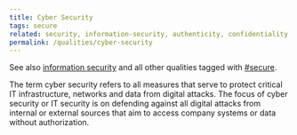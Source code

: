 ```yaml
---
title: Cyber Security
tags: secure
related: security, information-security, authenticity, confidentiality
permalink: /qualities/cyber-security
---
```


See also [information security](/qualities/information-security) and all other qualities tagged with [#secure](tag-secure/).

The term cyber security refers to all measures that serve to protect critical IT infrastructure, networks and data from digital attacks. 
The focus of cyber security or IT security is on defending against all digital attacks from internal or external sources that aim to access company systems or data without authorization.